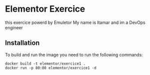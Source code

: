 # Elementor Exercice 
this exercice powerd by Emuletor 
My name is Itamar and im a DevOps engineer

## Installation 
To build and run the image you need to run the following commands: 
``` Docker
docker build -t elementor/exercice1 . 
docker run -p 80:80 elementor/exercice1 -d 
```